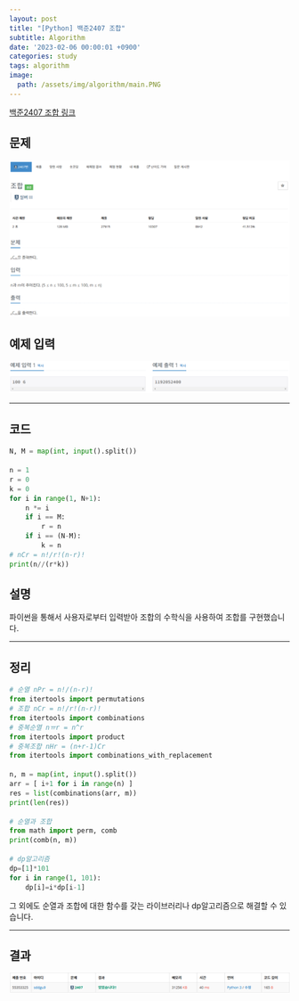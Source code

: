 ```yaml
---
layout: post
title: "[Python] 백준2407 조합"
subtitle: Algorithm
date: '2023-02-06 00:00:01 +0900'
categories: study
tags: algorithm
image:
  path: /assets/img/algorithm/main.PNG
---
```


[백준2407 조합 링크](https://www.acmicpc.net/problem/2407)

<!--more-->

## 문제
![문제](/assets/img/algorithm/230206/문제-조합.PNG)

## 예제 입력
![예제](/assets/img/algorithm/230206/예제-조합.PNG)

---

## 코드
```Python
N, M = map(int, input().split())

n = 1
r = 0
k = 0
for i in range(1, N+1):
    n *= i
    if i == M:
        r = n
    if i == (N-M):
        k = n
# nCr = n!/r!(n-r)!
print(n//(r*k))
```
## 설명
파이썬을 통해서 사용자로부터 입력받아 조합의 수학식을 사용하여 조합를 구현했습니다. <br>

---

## 정리
```Python
# 순열 nPr = n!/(n-r)!
from itertools import permutations
# 조합 nCr = n!/r!(n-r)!
from itertools import combinations
# 중복순열 nㅠr = n^r
from itertools import product
# 중복조합 nHr = (n+r-1)Cr
from itertools import combinations_with_replacement

n, m = map(int, input().split())
arr = [ i+1 for i in range(n) ]
res = list(combinations(arr, m))
print(len(res))

# 순열과 조합
from math import perm, comb
print(comb(n, m))

# dp알고리즘
dp=[1]*101
for i in range(1, 101):
    dp[i]=i*dp[i-1]
```
그 외에도 순열과 조합에 대한 함수를 갖는 라이브러리나 dp알고리즘으로 해결할 수 있습니다. <br>

---

## 결과
![결과](/assets/img/algorithm/230206/결과-조합.PNG)
